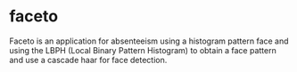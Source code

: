 # faceto
Faceto is an application for absenteeism using a histogram pattern face and using the LBPH (Local Binary Pattern Histogram) to obtain a face pattern and use a cascade haar for face detection.

